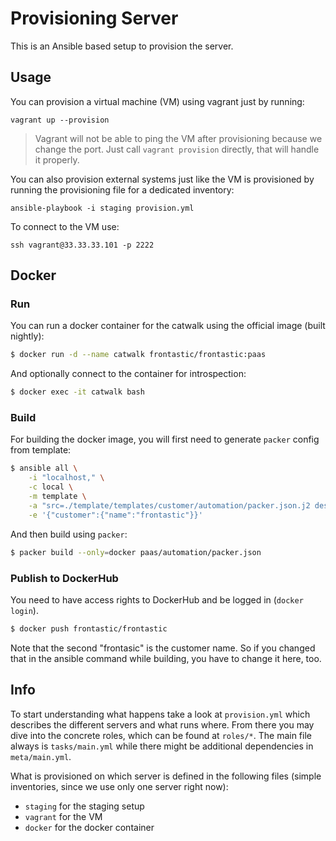 # Provisioning Server

This is an Ansible based setup to provision the server.

## Usage

You can provision a virtual machine (VM) using vagrant just by running:

    vagrant up --provision

> Vagrant will not be able to ping the VM after provisioning because we change
> the port. Just call `vagrant provision` directly, that will handle it
> properly.

You can also provision external systems just like the VM is provisioned by
running the provisioning file for a dedicated inventory:

    ansible-playbook -i staging provision.yml

To connect to the VM use:

    ssh vagrant@33.33.33.101 -p 2222

## Docker

### Run

You can run a docker container for the catwalk using the official image (built nightly):

```bash
$ docker run -d --name catwalk frontastic/frontastic:paas
```

And optionally connect to the container for introspection:

```bash
$ docker exec -it catwalk bash
```

### Build

For building the docker image, you will first need to generate `packer` config from template:

```bash
$ ansible all \
    -i "localhost," \
    -c local \
    -m template \
    -a "src=./template/templates/customer/automation/packer.json.j2 dest=paas/automation/packer.json" \
    -e '{"customer":{"name":"frontastic"}}'
```

And then build using `packer`:

```bash
$ packer build --only=docker paas/automation/packer.json
```

### Publish to DockerHub

You need to have access rights to DockerHub and be logged in (`docker login`).

```bash
$ docker push frontastic/frontastic
```

Note that the second "frontasic" is the customer name. So if you changed that in
the ansible command while building, you have to change it here, too.

## Info

To start understanding what happens take a look at `provision.yml`
which describes the different servers and what runs where. From there you may
dive into the concrete roles, which can be found at `roles/*`. The main
file always is `tasks/main.yml` while there might be additional dependencies in
`meta/main.yml`.

What is provisioned on which server is defined in the following files (simple
inventories, since we use only one server right now):

* `staging` for the staging setup
* `vagrant` for the VM
* `docker` for the docker container
